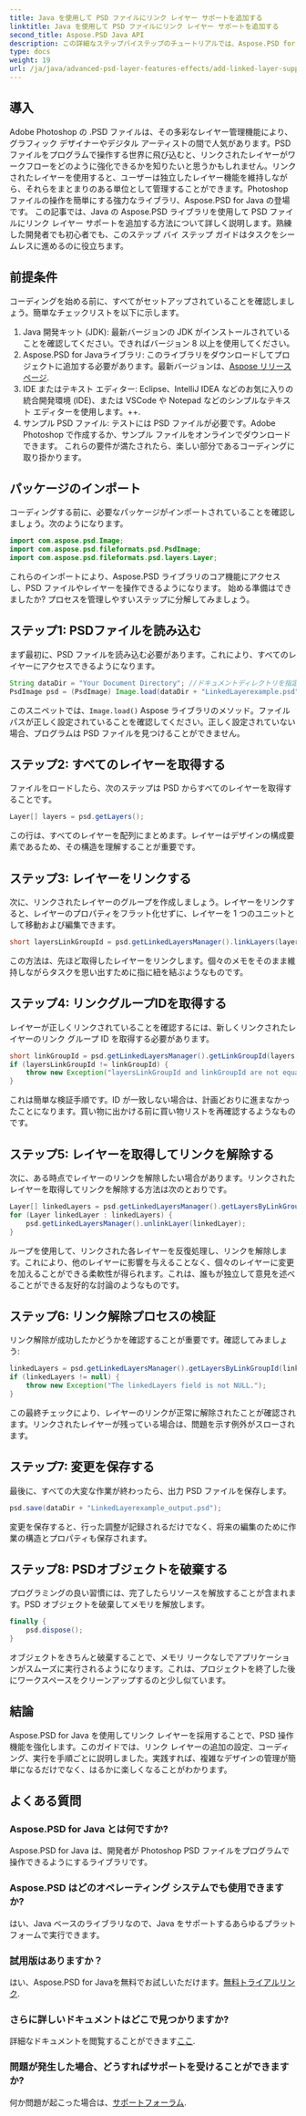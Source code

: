```yaml
---
title: Java を使用して PSD ファイルにリンク レイヤー サポートを追加する
linktitle: Java を使用して PSD ファイルにリンク レイヤー サポートを追加する
second_title: Aspose.PSD Java API
description: この詳細なステップバイステップのチュートリアルでは、Aspose.PSD for Java を使用して PSD ファイルにリンク レイヤー サポートを追加する方法を説明します。デザイナーや開発者に最適です。
type: docs
weight: 19
url: /ja/java/advanced-psd-layer-features-effects/add-linked-layer-support-psd-files/
---
```

## 導入
Adobe Photoshop の .PSD ファイルは、その多彩なレイヤー管理機能により、グラフィック デザイナーやデジタル アーティストの間で人気があります。PSD ファイルをプログラムで操作する世界に飛び込むと、リンクされたレイヤーがワークフローをどのように強化できるかを知りたいと思うかもしれません。リンクされたレイヤーを使用すると、ユーザーは独立したレイヤー機能を維持しながら、それらをまとまりのある単位として管理することができます。Photoshop ファイルの操作を簡単にする強力なライブラリ、Aspose.PSD for Java の登場です。 
この記事では、Java の Aspose.PSD ライブラリを使用して PSD ファイルにリンク レイヤー サポートを追加する方法について詳しく説明します。熟練した開発者でも初心者でも、このステップ バイ ステップ ガイドはタスクをシームレスに進めるのに役立ちます。
## 前提条件
コーディングを始める前に、すべてがセットアップされていることを確認しましょう。簡単なチェックリストを以下に示します。
1. Java 開発キット (JDK): 最新バージョンの JDK がインストールされていることを確認してください。できればバージョン 8 以上を使用してください。
2.  Aspose.PSD for Javaライブラリ: このライブラリをダウンロードしてプロジェクトに追加する必要があります。最新バージョンは、[Aspose リリースページ](https://releases.aspose.com/psd/java/).
3. IDE またはテキスト エディター: Eclipse、IntelliJ IDEA などのお気に入りの統合開発環境 (IDE)、または VSCode や Notepad などのシンプルなテキスト エディターを使用します。++.
4. サンプル PSD ファイル: テストには PSD ファイルが必要です。Adobe Photoshop で作成するか、サンプル ファイルをオンラインでダウンロードできます。
これらの要件が満たされたら、楽しい部分であるコーディングに取り掛かります。
## パッケージのインポート
コーディングする前に、必要なパッケージがインポートされていることを確認しましょう。次のようになります。
```java
import com.aspose.psd.Image;
import com.aspose.psd.fileformats.psd.PsdImage;
import com.aspose.psd.fileformats.psd.layers.Layer;
```
これらのインポートにより、Aspose.PSD ライブラリのコア機能にアクセスし、PSD ファイルやレイヤーを操作できるようになります。
始める準備はできましたか? プロセスを管理しやすいステップに分解してみましょう。
## ステップ1: PSDファイルを読み込む
まず最初に、PSD ファイルを読み込む必要があります。これにより、すべてのレイヤーにアクセスできるようになります。
```java
String dataDir = "Your Document Directory"; //ドキュメントディレクトリを指定する
PsdImage psd = (PsdImage) Image.load(dataDir + "LinkedLayerexample.psd");
```
このスニペットでは、`Image.load()` Aspose ライブラリのメソッド。ファイル パスが正しく設定されていることを確認してください。正しく設定されていない場合、プログラムは PSD ファイルを見つけることができません。 
## ステップ2: すべてのレイヤーを取得する
ファイルをロードしたら、次のステップは PSD からすべてのレイヤーを取得することです。
```java
Layer[] layers = psd.getLayers();
```
この行は、すべてのレイヤーを配列にまとめます。レイヤーはデザインの構成要素であるため、その構造を理解することが重要です。
## ステップ3: レイヤーをリンクする
次に、リンクされたレイヤーのグループを作成しましょう。レイヤーをリンクすると、レイヤーのプロパティをフラット化せずに、レイヤーを 1 つのユニットとして移動および編集できます。
```java
short layersLinkGroupId = psd.getLinkedLayersManager().linkLayers(layers);
```
この方法は、先ほど取得したレイヤーをリンクします。個々のメモをそのまま維持しながらタスクを思い出すために指に紐を結ぶようなものです。
## ステップ4: リンクグループIDを取得する
レイヤーが正しくリンクされていることを確認するには、新しくリンクされたレイヤーのリンク グループ ID を取得する必要があります。
```java
short linkGroupId = psd.getLinkedLayersManager().getLinkGroupId(layers[0]);
if (layersLinkGroupId != linkGroupId) {
    throw new Exception("layersLinkGroupId and linkGroupId are not equal.");
}
```
これは簡単な検証手順です。ID が一致しない場合は、計画どおりに進まなかったことになります。買い物に出かける前に買い物リストを再確認するようなものです。
## ステップ5: レイヤーを取得してリンクを解除する
次に、ある時点でレイヤーのリンクを解除したい場合があります。リンクされたレイヤーを取得してリンクを解除する方法は次のとおりです。
```java
Layer[] linkedLayers = psd.getLinkedLayersManager().getLayersByLinkGroupId(linkGroupId);
for (Layer linkedLayer : linkedLayers) {
    psd.getLinkedLayersManager().unlinkLayer(linkedLayer);
}
```
ループを使用して、リンクされた各レイヤーを反復処理し、リンクを解除します。これにより、他のレイヤーに影響を与えることなく、個々のレイヤーに変更を加えることができる柔軟性が得られます。これは、誰もが独立して意見を述べることができる友好的な討論のようなものです。
## ステップ6: リンク解除プロセスの検証
リンク解除が成功したかどうかを確認することが重要です。確認してみましょう:
```java
linkedLayers = psd.getLinkedLayersManager().getLayersByLinkGroupId(linkGroupId);
if (linkedLayers != null) {
    throw new Exception("The linkedLayers field is not NULL.");
}
```
この最終チェックにより、レイヤーのリンクが正常に解除されたことが確認されます。リンクされたレイヤーが残っている場合は、問題を示す例外がスローされます。
## ステップ7: 変更を保存する
最後に、すべての大変な作業が終わったら、出力 PSD ファイルを保存します。
```java
psd.save(dataDir + "LinkedLayerexample_output.psd");
```
変更を保存すると、行った調整が記録されるだけでなく、将来の編集のために作業の構造とプロパティも保存されます。
## ステップ8: PSDオブジェクトを破棄する
プログラミングの良い習慣には、完了したらリソースを解放することが含まれます。PSD オブジェクトを破棄してメモリを解放します。
```java
finally {
    psd.dispose();
}
```
オブジェクトをきちんと破棄することで、メモリ リークなしでアプリケーションがスムーズに実行されるようになります。これは、プロジェクトを終了した後にワークスペースをクリーンアップするのと少し似ています。
## 結論
Aspose.PSD for Java を使用してリンク レイヤーを採用することで、PSD 操作機能を強化します。このガイドでは、リンク レイヤーの追加の設定、コーディング、実行を手順ごとに説明しました。実践すれば、複雑なデザインの管理が簡単になるだけでなく、はるかに楽しくなることがわかります。
## よくある質問
### Aspose.PSD for Java とは何ですか?
Aspose.PSD for Java は、開発者が Photoshop PSD ファイルをプログラムで操作できるようにするライブラリです。
### Aspose.PSD はどのオペレーティング システムでも使用できますか?
はい、Java ベースのライブラリなので、Java をサポートするあらゆるプラットフォームで実行できます。
### 試用版はありますか？
はい、Aspose.PSD for Javaを無料でお試しいただけます。[無料トライアルリンク](https://releases.aspose.com/).
### さらに詳しいドキュメントはどこで見つかりますか?
詳細なドキュメントを閲覧することができます[ここ](https://reference.aspose.com/psd/java/).
### 問題が発生した場合、どうすればサポートを受けることができますか?
何か問題が起こった場合は、[サポートフォーラム](https://forum.aspose.com/c/psd/34).